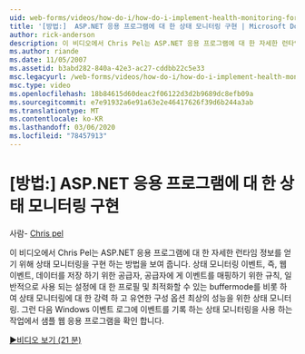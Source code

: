 ```yaml
---
uid: web-forms/videos/how-do-i/how-do-i-implement-health-monitoring-for-an-aspnet-application
title: '[방법:]  ASP.NET 응용 프로그램에 대 한 상태 모니터링 구현 | Microsoft Docs'
author: rick-anderson
description: 이 비디오에서 Chris Pel는 ASP.NET 응용 프로그램에 대 한 자세한 런타임 정보를 얻기 위해 상태 모니터링을 구현 하는 방법을 보여 줍니다. 강력한 기능 알아보기 ...
ms.author: riande
ms.date: 11/05/2007
ms.assetid: b3abd282-840a-42e3-ac27-cddbb22c5e33
msc.legacyurl: /web-forms/videos/how-do-i/how-do-i-implement-health-monitoring-for-an-aspnet-application
msc.type: video
ms.openlocfilehash: 18b84615d60deac2f06122d3d2b9689dc8efb09a
ms.sourcegitcommit: e7e91932a6e91a63e2e46417626f39d6b244a3ab
ms.translationtype: MT
ms.contentlocale: ko-KR
ms.lasthandoff: 03/06/2020
ms.locfileid: "78457913"
---
```

# <a name="how-do-i--implement-health-monitoring-for-an-aspnet-application"></a>[방법:]  ASP.NET 응용 프로그램에 대 한 상태 모니터링 구현

사람- [Chris pel](https://twitter.com/chrispels)

이 비디오에서 Chris Pel는 ASP.NET 응용 프로그램에 대 한 자세한 런타임 정보를 얻기 위해 상태 모니터링을 구현 하는 방법을 보여 줍니다. 상태 모니터링 이벤트, 즉, 웹 이벤트, 데이터를 저장 하기 위한 공급자, 공급자에 게 이벤트를 매핑하기 위한 규칙, 일반적으로 사용 되는 설정에 대 한 프로필 및 최적화할 수 있는 buffermode를 비롯 하 여 상태 모니터링에 대 한 강력 하 고 유연한 구성 옵션 최상의 성능을 위한 상태 모니터링. 그런 다음 Windows 이벤트 로그에 이벤트를 기록 하는 상태 모니터링을 사용 하는 작업에서 샘플 웹 응용 프로그램을 확인 합니다.

[&#9654;비디오 보기 (21 분)](https://channel9.msdn.com/Blogs/ASP-NET-Site-Videos/how-do-i-implement-health-monitoring-for-an-aspnet-application)
